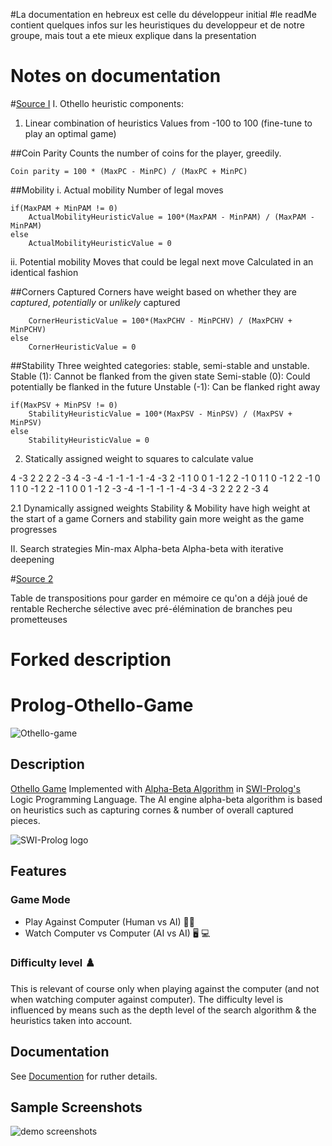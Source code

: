 #La documentation en hebreux est celle du développeur initial
#le readMe contient quelques infos sur les heuristiques du developpeur et de notre groupe, mais tout a ete mieux explique dans la presentation
# Notes on documentation

#[Source I](https://courses.cs.washington.edu/courses/cse573/04au/Project/mini1/RUSSIA/Final_Paper.pdf)
I. Othello heuristic components:
1. Linear combination of heuristics
Values from -100 to 100 (fine-tune to play an optimal game)

##Coin Parity
Counts the number of coins for the player, greedily.

```
Coin parity = 100 * (MaxPC - MinPC) / (MaxPC + MinPC)
```

##Mobility
i. Actual mobility
Number of legal moves

```
if(MaxPAM + MinPAM != 0)
    ActualMobilityHeuristicValue = 100*(MaxPAM - MinPAM) / (MaxPAM - MinPAM)
else
    ActualMobilityHeuristicValue = 0
```


ii. Potential mobility
Moves that could be legal next move
Calculated in an identical fashion

##Corners Captured
Corners have weight based on whether they are *captured*, *potentially* or *unlikely* captured

```if(MaxPCV + MinPCV != 0)
    CornerHeuristicValue = 100*(MaxPCHV - MinPCHV) / (MaxPCHV + MinPCHV)
else
    CornerHeuristicValue = 0
```

##Stability
Three weighted categories: stable, semi-stable and unstable.
Stable (1): Cannot be flanked from the given state
Semi-stable (0): Could potentially be flanked in the future
Unstable (-1): Can be flanked right away

```
if(MaxPSV + MinPSV != 0)
    StabilityHeuristicValue = 100*(MaxPSV - MinPSV) / (MaxPSV + MinPSV)
else
    StabilityHeuristicValue = 0
```


2. Statically assigned weight to squares to calculate value

 4 -3  2  2  2  2 -3  4
-3 -4 -1 -1 -1 -1 -4 -3
 2 -1  1  0  0  1 -1  2
 2 -1  0  1  1  0 -1  2
 2 -1  0  1  1  0 -1  2
 2 -1  1  0  0  1 -1  2
-3 -4 -1 -1 -1 -1 -4 -3
 4 -3  2  2  2  2 -3  4

2.1 Dynamically assigned weights
Stability & Mobility have high weight at the start of a game
Corners and stability gain more weight as the game progresses

II. Search strategies
Min-max
Alpha-beta
Alpha-beta with iterative deepening

#[Source 2](https://www.ffothello.org/informatique/algorithmes/)

Table de transpositions pour garder en mémoire ce qu'on a déjà joué de rentable
Recherche sélective avec pré-élémination de branches peu prometteuses



# Forked description
# Prolog-Othello-Game 
![Othello-game](https://previews.123rf.com/images/norgal/norgal1310/norgal131000056/22617956-closeup-discs-on-green-reversi-board-othello-.jpg)


## Description 
[Othello Game](https://en.wikipedia.org/wiki/Reversi#Othello) Implemented with [Alpha-Beta Algorithm](https://en.wikipedia.org/wiki/Alpha%E2%80%93beta_pruning) in [SWI-Prolog's](https://www.swi-prolog.org/) Logic Programming Language. 
The AI engine alpha-beta algorithm is based on heuristics such as capturing cornes & number of overall captured pieces. 

![SWI-Prolog logo](https://www.swi-prolog.org/icons/swipl.png)


## Features
### Game Mode 
* Play Against Computer (Human vs AI) :technologist:
* Watch Computer vs Computer (AI vs AI) :desktop_computer: :computer:

### Difficulty level  :chess_pawn:
This is relevant of course only when playing against the computer (and not when watching computer against computer). 
The difficulty level is influenced by means such as the depth level of the search algorithm & the heuristics taken into account. 

## Documentation 
See [Documention](Documentation.pdf) for ruther details. 


## Sample Screenshots 
![demo screenshots](app-screenshots.gif)
